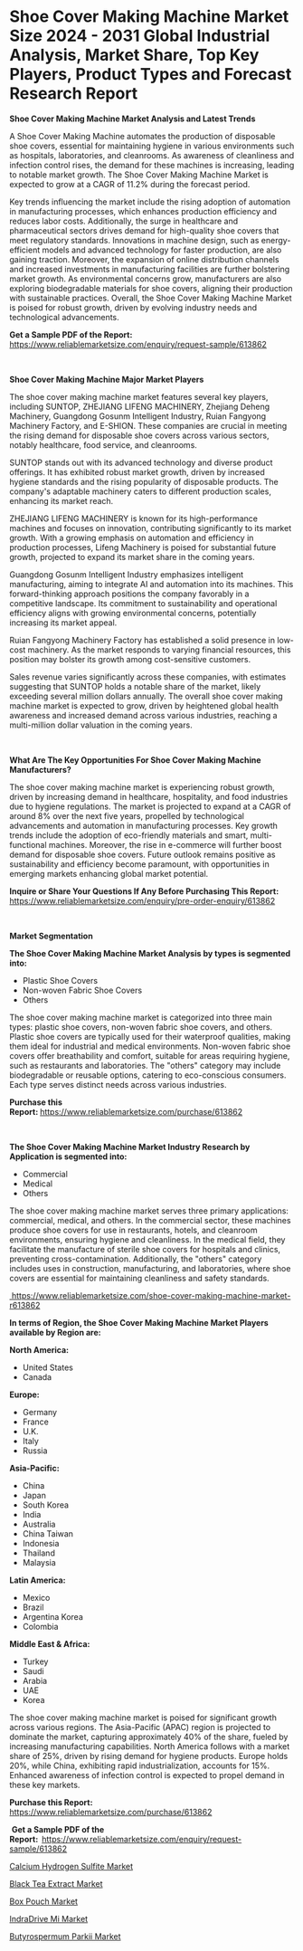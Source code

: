 <p><h1>Shoe Cover Making Machine Market Size 2024 - 2031 Global Industrial Analysis, Market Share, Top Key Players, Product Types and Forecast Research Report</h1></p><p><strong>Shoe Cover Making Machine Market Analysis and Latest Trends</strong></p>
<p><p>A Shoe Cover Making Machine automates the production of disposable shoe covers, essential for maintaining hygiene in various environments such as hospitals, laboratories, and cleanrooms. As awareness of cleanliness and infection control rises, the demand for these machines is increasing, leading to notable market growth. The Shoe Cover Making Machine Market is expected to grow at a CAGR of 11.2% during the forecast period. </p><p>Key trends influencing the market include the rising adoption of automation in manufacturing processes, which enhances production efficiency and reduces labor costs. Additionally, the surge in healthcare and pharmaceutical sectors drives demand for high-quality shoe covers that meet regulatory standards. Innovations in machine design, such as energy-efficient models and advanced technology for faster production, are also gaining traction. Moreover, the expansion of online distribution channels and increased investments in manufacturing facilities are further bolstering market growth. As environmental concerns grow, manufacturers are also exploring biodegradable materials for shoe covers, aligning their production with sustainable practices. Overall, the Shoe Cover Making Machine Market is poised for robust growth, driven by evolving industry needs and technological advancements.</p></p>
<p><strong>Get a Sample PDF of the Report:&nbsp;</strong> <a href="https://www.reliablemarketsize.com/enquiry/request-sample/613862?utm_campaign=1105&utm_medium=2&utm_source=Github&utm_content=ia&utm_term=11122024&utm_id=shoe-cover-making-machine">https://www.reliablemarketsize.com/enquiry/request-sample/613862</a></p>
<p>&nbsp;</p>
<p><strong>Shoe Cover Making Machine Major Market Players</strong></p>
<p><p>The shoe cover making machine market features several key players, including SUNTOP, ZHEJIANG LIFENG MACHINERY, Zhejiang Deheng Machinery, Guangdong Gosunm Intelligent Industry, Ruian Fangyong Machinery Factory, and E-SHION. These companies are crucial in meeting the rising demand for disposable shoe covers across various sectors, notably healthcare, food service, and cleanrooms.</p><p>SUNTOP stands out with its advanced technology and diverse product offerings. It has exhibited robust market growth, driven by increased hygiene standards and the rising popularity of disposable products. The company's adaptable machinery caters to different production scales, enhancing its market reach.</p><p>ZHEJIANG LIFENG MACHINERY is known for its high-performance machines and focuses on innovation, contributing significantly to its market growth. With a growing emphasis on automation and efficiency in production processes, Lifeng Machinery is poised for substantial future growth, projected to expand its market share in the coming years.</p><p>Guangdong Gosunm Intelligent Industry emphasizes intelligent manufacturing, aiming to integrate AI and automation into its machines. This forward-thinking approach positions the company favorably in a competitive landscape. Its commitment to sustainability and operational efficiency aligns with growing environmental concerns, potentially increasing its market appeal.</p><p>Ruian Fangyong Machinery Factory has established a solid presence in low-cost machinery. As the market responds to varying financial resources, this position may bolster its growth among cost-sensitive customers.</p><p>Sales revenue varies significantly across these companies, with estimates suggesting that SUNTOP holds a notable share of the market, likely exceeding several million dollars annually. The overall shoe cover making machine market is expected to grow, driven by heightened global health awareness and increased demand across various industries, reaching a multi-million dollar valuation in the coming years.</p></p>
<p>&nbsp;</p>
<p><strong>What Are The Key Opportunities For Shoe Cover Making Machine Manufacturers?</strong></p>
<p><p>The shoe cover making machine market is experiencing robust growth, driven by increasing demand in healthcare, hospitality, and food industries due to hygiene regulations. The market is projected to expand at a CAGR of around 8% over the next five years, propelled by technological advancements and automation in manufacturing processes. Key growth trends include the adoption of eco-friendly materials and smart, multi-functional machines. Moreover, the rise in e-commerce will further boost demand for disposable shoe covers. Future outlook remains positive as sustainability and efficiency become paramount, with opportunities in emerging markets enhancing global market potential.</p></p>
<p><strong>Inquire or Share Your Questions If Any Before Purchasing This Report:</strong> <a href="https://www.reliablemarketsize.com/enquiry/pre-order-enquiry/613862?utm_campaign=1105&utm_medium=2&utm_source=Github&utm_content=ia&utm_term=11122024&utm_id=shoe-cover-making-machine">https://www.reliablemarketsize.com/enquiry/pre-order-enquiry/613862</a></p>
<p>&nbsp;</p>
<p><strong>Market Segmentation</strong></p>
<p><strong>The Shoe Cover Making Machine Market Analysis by types is segmented into:</strong></p>
<p><ul><li>Plastic Shoe Covers</li><li>Non-woven Fabric Shoe Covers</li><li>Others</li></ul></p>
<p><p>The shoe cover making machine market is categorized into three main types: plastic shoe covers, non-woven fabric shoe covers, and others. Plastic shoe covers are typically used for their waterproof qualities, making them ideal for industrial and medical environments. Non-woven fabric shoe covers offer breathability and comfort, suitable for areas requiring hygiene, such as restaurants and laboratories. The "others" category may include biodegradable or reusable options, catering to eco-conscious consumers. Each type serves distinct needs across various industries.</p></p>
<p><strong>Purchase this Report:&nbsp;</strong><a href="https://www.reliablemarketsize.com/purchase/613862?utm_campaign=1105&utm_medium=2&utm_source=Github&utm_content=ia&utm_term=11122024&utm_id=shoe-cover-making-machine">https://www.reliablemarketsize.com/purchase/613862</a></p>
<p>&nbsp;</p>
<p><strong>The Shoe Cover Making Machine Market Industry Research by Application is segmented into:</strong></p>
<p><ul><li>Commercial</li><li>Medical</li><li>Others</li></ul></p>
<p><p>The shoe cover making machine market serves three primary applications: commercial, medical, and others. In the commercial sector, these machines produce shoe covers for use in restaurants, hotels, and cleanroom environments, ensuring hygiene and cleanliness. In the medical field, they facilitate the manufacture of sterile shoe covers for hospitals and clinics, preventing cross-contamination. Additionally, the "others" category includes uses in construction, manufacturing, and laboratories, where shoe covers are essential for maintaining cleanliness and safety standards.</p></p>
<p><a href="https://www.reliablemarketsize.com/shoe-cover-making-machine-market-r613862?utm_campaign=1105&utm_medium=2&utm_source=Github&utm_content=ia&utm_term=11122024&utm_id=shoe-cover-making-machine">&nbsp;https://www.reliablemarketsize.com/shoe-cover-making-machine-market-r613862</a></p>
<p><strong>In terms of Region, the Shoe Cover Making Machine Market Players available by Region are:</strong></p>
<p>
    <p> <strong> North America: </strong>
        <ul>
            <li>United States</li>
            <li>Canada</li>
        </ul>
        </p> 
    <p> <strong> Europe: </strong>
        <ul>
            <li>Germany</li>
            <li>France</li>
            <li>U.K.</li>
            <li>Italy</li>
            <li>Russia</li>
        </ul>
        </p> 
    <p> <strong> Asia-Pacific: </strong>
        <ul>
            <li>China</li>
            <li>Japan</li>
            <li>South Korea</li>
            <li>India</li>
            <li>Australia</li>
            <li>China Taiwan</li>
            <li>Indonesia</li>
            <li>Thailand</li>
            <li>Malaysia</li>
        </ul>
        </p> 
    <p> <strong> Latin America: </strong>
        <ul>
            <li>Mexico</li>
            <li>Brazil</li>
            <li>Argentina Korea</li>
            <li>Colombia</li>
        </ul>
        </p> 
    <p> <strong> Middle East & Africa: </strong>
        <ul>
            <li>Turkey</li>
            <li>Saudi</li>
            <li>Arabia</li>
            <li>UAE</li>
            <li>Korea</li>
        </ul>
    </p>
    </p>
<p><p>The shoe cover making machine market is poised for significant growth across various regions. The Asia-Pacific (APAC) region is projected to dominate the market, capturing approximately 40% of the share, fueled by increasing manufacturing capabilities. North America follows with a market share of 25%, driven by rising demand for hygiene products. Europe holds 20%, while China, exhibiting rapid industrialization, accounts for 15%. Enhanced awareness of infection control is expected to propel demand in these key markets.</p></p>
<p><strong>Purchase this Report: </strong><a href="https://www.reliablemarketsize.com/purchase/613862?utm_campaign=1105&utm_medium=2&utm_source=Github&utm_content=ia&utm_term=11122024&utm_id=shoe-cover-making-machine">https://www.reliablemarketsize.com/purchase/613862</a></p>
<p>&nbsp;<strong>Get a Sample PDF of the Report:&nbsp;&nbsp;</strong><a href="https://www.reliablemarketsize.com/enquiry/request-sample/613862?utm_campaign=1105&utm_medium=2&utm_source=Github&utm_content=ia&utm_term=11122024&utm_id=shoe-cover-making-machine">https://www.reliablemarketsize.com/enquiry/request-sample/613862</a></p>
<p><strong></strong></p>
<p><p><a href="https://www.linkedin.com/pulse/revenue-demand-calcium-hydrogen-sulfite-market-projected-jxc4e?utm_campaign=1105&utm_medium=2&utm_source=Github&utm_content=ia&utm_term=11122024&utm_id=shoe-cover-making-machine">Calcium Hydrogen Sulfite Market</a></p><p><a href="https://www.linkedin.com/pulse/black-tea-extract-market-analysis-2024-2031-projected-hlzde?utm_campaign=1105&utm_medium=2&utm_source=Github&utm_content=ia&utm_term=11122024&utm_id=shoe-cover-making-machine">Black Tea Extract Market</a></p><p><a href="https://www.linkedin.com/pulse/how-box-pouch-market-projected-soar-size-share-49-cagr-forecast-f335e?utm_campaign=1105&utm_medium=2&utm_source=Github&utm_content=ia&utm_term=11122024&utm_id=shoe-cover-making-machine">Box Pouch Market</a></p><p><a href="https://github.com/NorbertYates/Market-Research-Report-List-7/blob/main/indradrive-mi-market.md?utm_campaign=1105&utm_medium=2&utm_source=Github&utm_content=ia&utm_term=11122024&utm_id=shoe-cover-making-machine">IndraDrive Mi Market</a></p><p><a href="https://www.linkedin.com/pulse/butyrospermum-parkii-market-analysis-size-dynamics-usoue?utm_campaign=1105&utm_medium=2&utm_source=Github&utm_content=ia&utm_term=11122024&utm_id=shoe-cover-making-machine">Butyrospermum Parkii Market</a></p></p>